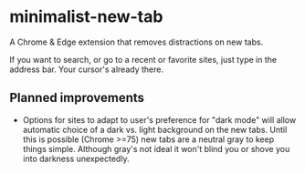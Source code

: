 # minimalist-new-tab

A Chrome & Edge extension that removes distractions on new tabs.

If you want to search, or go to a recent or favorite sites, just type in
the address bar. Your cursor's already there.

## Planned improvements

- Options for sites to adapt to user's preference for "dark  mode" will allow
  automatic choice of a dark vs. light background on the new tabs.
  Until this is possible (Chrome >=75) new tabs are a neutral gray to keep things
  simple. Although gray's not ideal it won't blind you or shove you into darkness
  unexpectedly.
